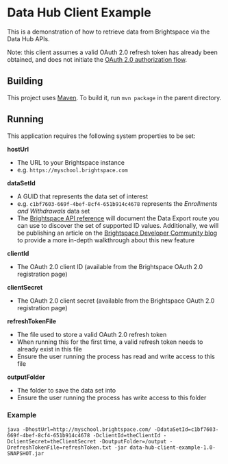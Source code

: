 # Data Hub Client Example

This is a demonstration of how to retrieve data from Brightspace via the Data Hub APIs.

Note: this client assumes a valid OAuth 2.0 refresh token has already been obtained, and does not initiate the [OAuth 2.0 authorization flow](https://tools.ietf.org/html/rfc6749#section-4).

## Building

This project uses [Maven](https://maven.apache.org/). To build it, run `mvn package` in the parent directory.

## Running

This application requires the following system properties to be set:

**hostUrl**

* The URL to your Brightspace instance
* e.g. `https://myschool.brightspace.com`

**dataSetId**

* A GUID that represents the data set of interest
* e.g. `c1bf7603-669f-4bef-8cf4-651b914c4678` represents the *Enrollments and Withdrawals* data set
* The [Brightspace API reference](http://docs.valence.desire2learn.com/reference.html) will document the Data Export route you can use to discover the set of supported ID values. Additionally, we will be publishing an article on the [Brightspace Developer Community blog](https://community.brightspace.com/devcop/blog) to provide a more in-depth walkthrough about this new feature

**clientId**

* The OAuth 2.0 client ID (available from the Brightspace OAuth 2.0 registration page)

**clientSecret**

* The OAuth 2.0 client secret (available from the Brightspace OAuth 2.0 registration page)

**refreshTokenFile**

* The file used to store a valid OAuth 2.0 refresh token
* When running this for the first time, a valid refresh token needs to already exist in this file
* Ensure the user running the process has read and write access to this file

**outputFolder**

* The folder to save the data set into
* Ensure the user running the process has write access to this folder

### Example

	java -DhostUrl=http://myschool.brightspace.com/ -DdataSetId=c1bf7603-669f-4bef-8cf4-651b914c4678 -DclientId=theClientId -DclientSecret=theClientSecret -DoutputFolder=/output -DrefreshTokenFile=refreshToken.txt -jar data-hub-client-example-1.0-SNAPSHOT.jar

